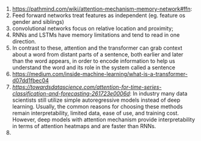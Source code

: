 1. https://pathmind.com/wiki/attention-mechanism-memory-network#ffn:
  1. Feed forward networks treat features as independent (eg. feature os gender and siblings)
  2. convolutional networks focus on relative location and proximity; 
  3. RNNs and LSTMs have memory limitations and tend to read in one direction. 
  4. In contrast to these, attention and the transformer can grab context about a word from distant parts of a sentence, 
    both earlier and later than the word appears, in order to encode information to help us understand the word and 
    its role in the system called a sentence
2. https://medium.com/inside-machine-learning/what-is-a-transformer-d07dd1fbec04
3. *https://towardsdatascience.com/attention-for-time-series-classification-and-forecasting-261723e0006d*:
  In industry many data scientists still utilize simple autoregressive models instead of deep learning. 
  Usually, the common reasons for choosing these methods remain interpretability, limited data, ease of use, and training cost.
  However, deep models with attention mechanism provide interpretability in terms of attention heatmaps and are faster than
  RNNs.
4. 
